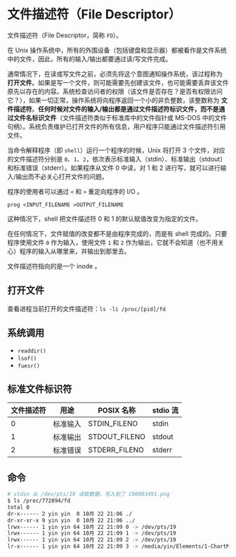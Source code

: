 # 文件描述符（File Descriptor）

文件描述符（File Descriptor，简称 `FD`）。

在 Unix 操作系统中，所有的外围设备（包括键盘和显示器）都被看作是文件系统中的文件，因此，所有的输入/输出都要通过读/写文件完成。

通常情况下，在读或写文件之前，必须先将这个意图通知操作系统，该过程称为 **打开文件**。如果是写一个文件，则可能需要先创建该文件，也可能需要丢弃该文件原先以存在的内容。系统检查访问者的权限（该文件是否存在？是否有权限访问它？），如果一切正常，操作系统将向程序返回一个小的非负整数，该整数称为 **文件描述符**。**任何时候对文件的输入/输出都是通过文件描述符标识文件，而不是通过文件名标识文件**（文件描述符类似于标准库中的文件指针或 MS-DOS 中的文件句柄）。系统负责维护已打开文件的所有信息，用户程序只能通过文件描述符引用文件。

当命令解释程序（即 `shell`）运行一个程序的时候，Unix 将打开 3 个文件，对应的文件描述符分别是 `0`、`1`、`2`，依次表示标准输入（stdin）、标准输出（stdout）和标准错误（stderr）。如果程序从文件 0 中读，对 1 和 2 进行写，就可以进行输入/输出而不必关心打开文件的问题。

程序的使用者可以通过 `<` 和 `>` 重定向程序的 I/O 。

```shell
prog <INPUT_FILENAME >OUTPUT_FILENAME
```

这种情况下，shell 把文件描述符 0 和 1 的默认赋值改变为指定的文件。

在任何情况下，文件赋值的改变都不是由程序完成的，而是有 shell 完成的。只要程序使用文件 `0` 作为输入，使用文件 `1` 和 `2` 作为输出，它就不会知道（也不用关心）程序的输入从哪里来，并输出到那里去。

文件描述符指向的是一个 inode 。

## 打开文件

查看进程当前打开的文件描述符：`ls -li /proc/[pid]/fd`

## 系统调用

* `readdir()`
* `lsof()`
* `fuesr()`

## 标准文件标识符

| 文件描述符 | 用途     | POSIX 名称    | stdio 流 |
| ---------- | -------- | ------------- | -------- |
| 0          | 标准输入 | STDIN_FILENO  | stdin    |
| 1          | 标准输出 | STDOUT_FILENO | stdout   |
| 2          | 标准错误 | STDERR_FILENO | stderr   |

## 命令

```sh
# stdin 从 /dev/pts/19 读取数据，写入到了 C00003491.png
$ ls /proc/772894/fd
total 0
dr-x------ 2 yin yin  0 10月 22 21:06 ./
dr-xr-xr-x 9 yin yin  0 10月 22 21:06 ../
lrwx------ 1 yin yin 64 10月 22 21:09 0 -> /dev/pts/19
lrwx------ 1 yin yin 64 10月 22 21:09 1 -> /dev/pts/19
lrwx------ 1 yin yin 64 10月 22 21:09 2 -> /dev/pts/19
lr-x------ 1 yin yin 64 10月 22 21:09 3 -> /media/yin/Elements/1-ChartMap_v2_en/L12/R00001b92/C00003491.png
```